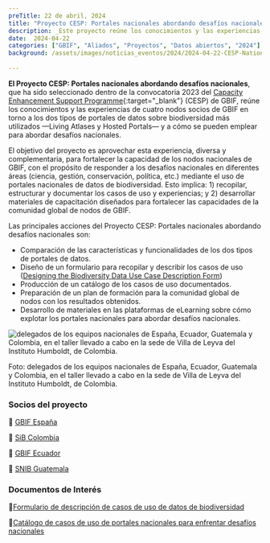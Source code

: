 ```yaml
---
preTitle: 22 de abril, 2024
title: "Proyecto CESP: Portales nacionales abordando desafíos nacionales"
description: _Este proyecto reúne los conocimientos y las experiencias, en torno a los dos tipos de portales de datos sobre biodiversidad, de cuatro nodos socios de GBIF._
date:  2024-04-22
categories: ["GBIF", "Aliados", "Proyectos", "Datos abiertos", "2024"]
background: /assets/images/noticias_eventos/2024/2024-04-22-CESP-National-Portals.jpg
 
---
```


**El Proyecto CESP: Portales nacionales abordando desafíos nacionales**, que ha sido seleccionado dentro de la convocatoria 2023 del [Capacity Enhancement Support Programme](https://www.gbif.org/programme/82219/capacity-enhancement-support-programme){:target="_blank"} (CESP) de GBIF, reúne los conocimientos y las experiencias de cuatro nodos socios de GBIF en torno a los dos tipos de portales de datos sobre biodiversidad más utilizados —Living Atlases y Hosted Portals— y a cómo se pueden emplear para abordar desafíos nacionales.

El objetivo del proyecto es aprovechar esta experiencia, diversa y complementaria, para fortalecer la capacidad de los nodos nacionales de GBIF, con el propósito de responder a los desafíos nacionales en diferentes áreas (ciencia, gestión, conservación, política, etc.) mediante el uso de portales nacionales de datos de biodiversidad. Esto implica: 1) recopilar, estructurar y documentar los casos de uso y experiencias; y 2) desarrollar materiales de capacitación diseñados para fortalecer las capacidades de la comunidad global de nodos de GBIF. 

Las principales acciones del Proyecto CESP: Portales nacionales abordando desafíos nacionales son:

* Comparación de las características y funcionalidades de los dos tipos de portales de datos.
* Diseño de un formulario para recopilar y describir los casos de uso ([Designing the Biodiversity Data Use Case Description Form](https://forms.gle/4gtCKCfQumz83wR3A))
* Producción de un catálogo de los casos de uso documentados. 
* Preparación de un plan de formación para la comunidad global de nodos con los resultados obtenidos.
* Desarrollo de materiales en las plataformas de eLearning sobre cómo explotar los portales nacionales para abordar desafíos nacionales.

![delegados de los equipos nacionales de España, Ecuador, Guatemala y Colombia, en el taller llevado a cabo en la sede de Villa de Leyva del Instituto Humboldt, de Colombia.](/imagenes/noticias_eventos/2024/2024-04-22-CESP-National-Portals-villa-de-leyva.jpg)

Foto: delegados de los equipos nacionales de España, Ecuador, Guatemala y Colombia, en el taller llevado a cabo en la sede de Villa de Leyva del Instituto Humboldt, de Colombia.

### Socios del proyecto

🔗 [GBIF España](https://www.gbif.es/)

🔗 [SiB Colombia](https://biodiversidad.co/)

🔗 [GBIF Ecuador](http://www.ambiente.gob.ec/)

🔗 [SNIB Guatemala](https://snib.conap.gob.gt/)

### Documentos de Interés

🔗[Formulario de descripción de casos de uso de datos de biodiversidad](https://forms.gle/4gtCKCfQumz83wR3A)

🔗[Catálogo de casos de uso de portales nacionales para enfrentar desafíos nacionales](https://www.gbif.es/wp-content/uploads/2024/04/CATALOGO-DE-CASOS-DE-uso-de-portales-nacionales-para-enfrentar-desafios-nacionales.pdf)
